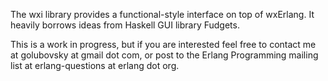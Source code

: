 The wxi library provides a functional-style interface on top of wxErlang. It heavily borrows ideas from Haskell GUI library Fudgets.

This is a work in progress, but if you are interested feel free to contact me at golubovsky at gmail dot com, or post to the Erlang Programming mailing list at erlang-questions at erlang dot org.